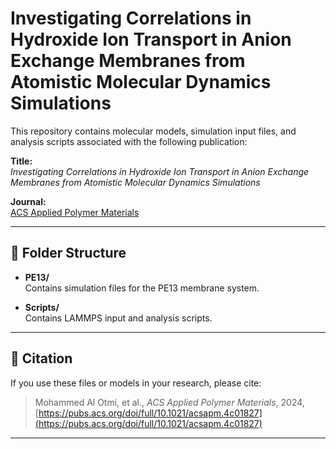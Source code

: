 # Investigating Correlations in Hydroxide Ion Transport in Anion Exchange Membranes from Atomistic Molecular Dynamics Simulations

This repository contains molecular models, simulation input files, and analysis scripts associated with the following publication:

**Title:**  
*Investigating Correlations in Hydroxide Ion Transport in Anion Exchange Membranes from Atomistic Molecular Dynamics Simulations*

**Journal:**  
[ACS Applied Polymer Materials](https://pubs.acs.org/doi/full/10.1021/acsapm.4c01827)

---

## 📂 Folder Structure

- **PE13/**  
  Contains simulation files for the PE13 membrane system.

- **Scripts/**  
  Contains LAMMPS input and analysis scripts.

---

## 📑 Citation

If you use these files or models in your research, please cite:

> Mohammed Al Otmi, et al., *ACS Applied Polymer Materials*, 2024, [https://pubs.acs.org/doi/full/10.1021/acsapm.4c01827](https://pubs.acs.org/doi/full/10.1021/acsapm.4c01827)

---

